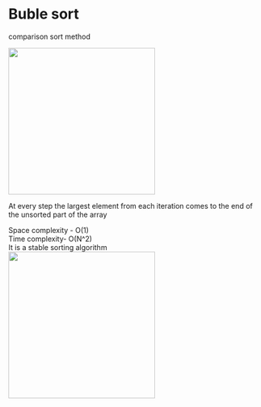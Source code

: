 # Buble sort 
comparison sort method
 
<img src ='https://github.com/kunalpaliwal13/leetcode/assets/143526414/09433552-6d54-4f3f-b3ec-a6f83d891c8a' height = 290>

At every step the largest element from each iteration comes to the end of the unsorted part of the array 

Space complexity - O(1)<br> Time complexity- O(N^2)<br>
It is a stable sorting algorithm <br>
<img src ='https://github.com/kunalpaliwal13/leetcode/assets/143526414/322b7cb3-912d-4d1c-a635-27ed99678d22' height = 290>


